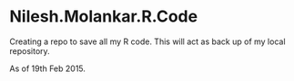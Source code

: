 # Nilesh.Molankar.R.Code
Creating a repo to save all my R code. This will act as back up of my local repository.

As of 19th Feb 2015.
